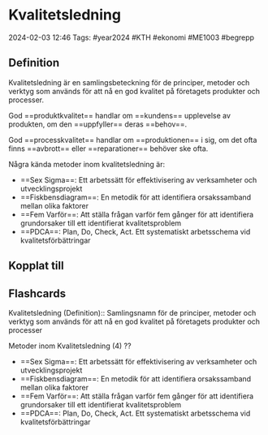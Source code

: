 # Kvalitetsledning

2024-02-03 12:46
Tags: #year2024 #KTH #ekonomi #ME1003 #begrepp

## Definition

Kvalitetsledning är en samlingsbeteckning för de principer, metoder och verktyg som används för att nå en god kvalitet på företagets produkter och processer.

God ==produktkvalitet== handlar om ==kundens== upplevelse av produkten, om den ==uppfyller== deras ==behov==.

God ==processkvalitet== handlar om ==produktionen== i sig, om det ofta finns ==avbrott== eller ==reparationer== behöver ske ofta.

Några kända metoder inom kvalitetsledning är:

- ==Sex Sigma==: Ett arbetssätt för effektivisering av verksamheter och utvecklingsprojekt
- ==Fiskbensdiagram==: En metodik för att identifiera orsakssamband mellan olika faktorer
- ==Fem Varför==: Att ställa frågan varför fem gånger för att identifiera grundorsaker till ett identifierat kvalitetsproblem
- ==PDCA==: Plan, Do, Check, Act. Ett systematiskt arbetsschema vid kvalitetsförbättringar

## Kopplat till

## Flashcards

Kvalitetsledning (Definition):: Samlingsnamn för de principer, metoder och verktyg som används för att nå en god kvalitet på företagets produkter och processer

Metoder inom Kvalitetsledning (4)
??
- ==Sex Sigma==: Ett arbetssätt för effektivisering av verksamheter och utvecklingsprojekt
- ==Fiskbensdiagram==: En metodik för att identifiera orsakssamband mellan olika faktorer
- ==Fem Varför==: Att ställa frågan varför fem gånger för att identifiera grundorsaker till ett identifierat kvalitetsproblem
- ==PDCA==: Plan, Do, Check, Act. Ett systematiskt arbetsschema vid kvalitetsförbättringar
<!--SR:!2000-01-01,1,250!2024-02-04,1,230-->
